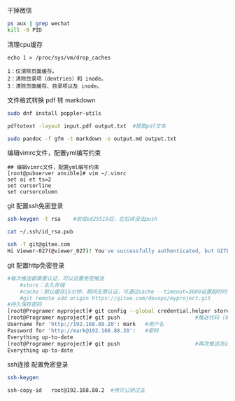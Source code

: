 干掉微信

```bash
ps aux | grep wechat
kill -9 PID
```



清理cpu缓存

```
echo 1 > /proc/sys/vm/drop_caches

1：仅清除页面缓存。
2：清除目录项（dentries）和 inode。
3：清除页面缓存、目录项以及 inode。
```



文件格式转换  pdf 转 markdown

```bash
sudo dnf install poppler-utils

pdftotext -layout input.pdf output.txt  #提取pdf文本

sudo pandoc -f gfm -t markdown -o output.md output.txt


```





编辑vimrc文件，配置yml编写约束

```
## 编辑vimrc文件，配置yml编写约束
[root@pubserver ansible]# vim ~/.vimrc
set ai et ts=2
set cursorline
set cursorcolumn
```





git  配置ssh免密登录

```bash
ssh-keygen -t rsa    #改成ed25519后，在后续没法push

cat ~/.ssh/id_rsa.pub

ssh -T git@gitee.com 
Hi Viewer-027(@viewer_027)! You've successfully authenticated, but GITEE.COM does not provide shell access.

```

git 配置http免密登录

```bash
#每次推送都需要认证，可以设置免密推送
    #store：永久存储
    #cache：默认缓存15分钟，期间无需认证，可通过cache --timeout=3600设置超时时间
    #git remote add origin https://gitee.com/devops/myproject.git
#持久保存密码
[root@Programer myproject]# git config --global credential.helper store  #永久保存密码
[root@Programer myproject]# git push                        #推送代码（本次需要认证）
Username for 'http://192.168.88.20': mark   #用户名
Password for 'http://mark@192.168.88.20':   #密码
Everything up-to-date
[root@Programer myproject]# git push                        #再次推送测试免密
Everything up-to-date
```





ssh连接  配置免密登录

```bash
ssh-keygen

ssh-copy-id   root@192.168.88.2  #拷贝公钥过去
```













